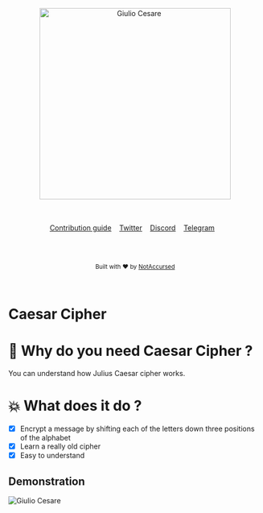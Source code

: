 <p align="center">
    <img width="380" height="380" src="https://i.imgur.com/kDkwJB9.png" alt="Giulio Cesare">
    <br>
    <br>
    <br>
</p>

<p align="center">
    <a href="https://github.com/NotAccursed/Caesar-Cipher/issues">Contribution guide</a>&nbsp;&nbsp;&nbsp;
    <a href="https://twitter.com/ga_asaro">Twitter</a>&nbsp;&nbsp;&nbsp;
    <a href="https://discordapp.com/invite/f55n5tM">Discord</a>&nbsp;&nbsp;&nbsp;
    <a href="https://t.me/notaccursedtelegram">Telegram</a>&nbsp;&nbsp;&nbsp;
</p>

<br>

<br>

<p align="center">
  <sub>Built with ❤︎ by <a href="https://twitter.com/ga_asaro">NotAccursed</a></sub>
</p>
<br>

# Caesar Cipher


# 📜 Why do you need Caesar Cipher ?

You can understand how Julius Caesar cipher works.

# 💥 What does it do ?

- [x] Encrypt a message by shifting each of the letters down three positions of the alphabet
- [x] Learn a really old cipher
- [x] Easy to understand

## Demonstration
<img src="https://i.imgur.com/QIApIn8.png" alt="Giulio Cesare">
